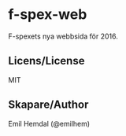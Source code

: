 # f-spex-web

F-spexets nya webbsida för 2016.

## Licens/License
MIT

## Skapare/Author
Emil Hemdal (@emilhem)

